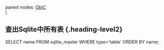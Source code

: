 parent nodes: [ObjC](ObjC.html)\
\

查出Sqlite中所有表 {.heading-level2}
------------------

SELECT name FROM sqlite\_master WHERE type='table' ORDER BY name;
